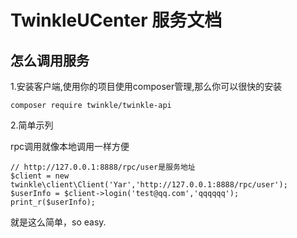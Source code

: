 # TwinkleUCenter 服务文档 #

## 怎么调用服务

1.安装客户端,使用你的项目使用composer管理,那么你可以很快的安装

```
composer require twinkle/twinkle-api
```

2.简单示列

rpc调用就像本地调用一样方便
```
// http://127.0.0.1:8888/rpc/user是服务地址
$client = new twinkle\client\Client('Yar','http://127.0.0.1:8888/rpc/user');
$userInfo = $client->login('test@qq.com','qqqqqq');
print_r($userInfo);
```

就是这么简单，so easy.